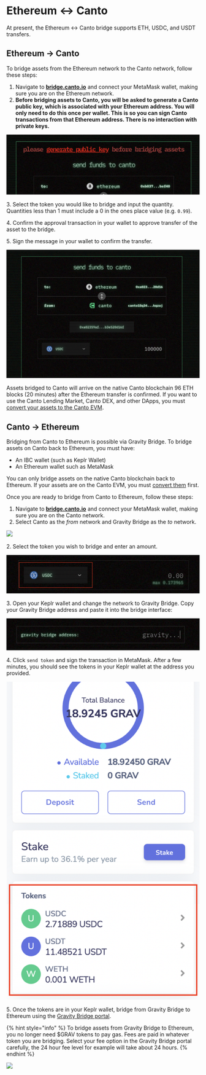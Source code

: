 # Ethereum <-> Canto

At present, the Ethereum <-> Canto bridge supports ETH, USDC, and USDT transfers.

## Ethereum -> Canto <a href="#ethereum-canto" id="ethereum-canto"></a>

To bridge assets from the Ethereum network to the Canto network, follow these steps:

1. Navigate to [**bridge.canto.io**](https://bridge.canto.io) and connect your MetaMask wallet, making sure you are on the Ethereum network.
2. **Before bridging assets to Canto, you will be asked to generate a Canto public key, which is associated with your Ethereum address. You will only need to do this once per wallet. This is so you can sign Canto transactions from that Ethereum address. There is no interaction with private keys.**

![](<../../.gitbook/assets/image (30).png>)

3\. Select the token you would like to bridge and input the quantity. Quantities less than 1 must include a 0 in the ones place value (e.g. `0.99`).

4\. Confirm the approval transaction in your wallet to approve transfer of the asset to the bridge.

5\. Sign the message in your wallet to confirm the transfer.

![](<../../.gitbook/assets/Screen Shot 2022-08-11 at 8.45.08 PM.png>)

Assets bridged to Canto will arrive on the native Canto blockchain 96 ETH blocks (20 minutes) after the Ethereum transfer is confirmed. If you want to use the Canto Lending Market, Canto DEX, and other DApps, you must [convert your assets to the Canto EVM](../converting-assets.md).

## Canto -> Ethereum <a href="#canto-ethereum" id="canto-ethereum"></a>

Bridging from Canto to Ethereum is possible via Gravity Bridge. To bridge assets on Canto back to Ethereum, you must have:

* An IBC wallet (such as Keplr Wallet)
* An Ethereum wallet such as MetaMask

You can only bridge assets on the native Canto blockchain back to Ethereum. If your assets are on the Canto EVM, you must [convert them](../converting-assets.md) first.

Once you are ready to bridge from Canto to Ethereum, follow these steps:

1. Navigate to [**bridge.canto.io**](https://bridge.canto.io) and connect your MetaMask wallet, making sure you are on the Canto network.
2. Select Canto as the _from_ network and Gravity Bridge as the _to_ network.

![](<../../.gitbook/assets/Screen Shot 2022-08-17 at 3.44.23 AM.png>)

2\. Select the token you wish to bridge and enter an amount.

![](<../../.gitbook/assets/Screen Shot 2022-08-17 at 3.46.51 AM.png>)

3\. Open your Keplr wallet and change the network to Gravity Bridge. Copy your Gravity Bridge address and paste it into the bridge interface:

![](<../../.gitbook/assets/Screen Shot 2022-08-17 at 3.51.28 AM.png>)

4\. Click `send token` and sign the transaction in MetaMask. After a few minutes, you should see the tokens in your Keplr wallet at the address you provided.

<img src="../../.gitbook/assets/Screen Shot 2022-08-17 at 4.09.04 AM.png" alt="" data-size="original">

5\. Once the tokens are in your Keplr wallet, bridge from Gravity Bridge to Ethereum using the [Gravity Bridge portal](https://bridge.blockscape.network/).

{% hint style="info" %}
To bridge assets from Gravity Bridge to Ethereum, you no longer need $GRAV tokens to pay gas. Fees are paid in whatever token you are bridging. Select your fee option in the Gravity Bridge portal carefully, the 24 hour fee level for example will take about 24 hours.
{% endhint %}

![](<../../.gitbook/assets/Screen Shot 2022-08-17 at 3.59.58 AM.png>)

##
